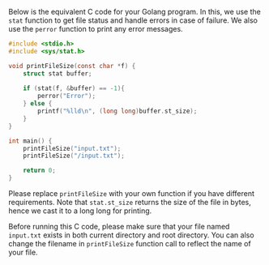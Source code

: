 Below is the equivalent C code for your Golang program. In this, we use the `stat` function to get file status and handle errors in case of failure. We also use the `perror` function to print any error messages.

```c
#include <stdio.h>
#include <sys/stat.h>

void printFileSize(const char *f) {
    struct stat buffer;
    
    if (stat(f, &buffer) == -1){
        perror("Error");
    } else {
        printf("%lld\n", (long long)buffer.st_size);
    }
}

int main() {
    printFileSize("input.txt");
    printFileSize("/input.txt");

    return 0;
}
```

Please replace `printFileSize` with your own function if you have different requirements. Note that `stat.st_size` returns the size of the file in bytes, hence we cast it to a long long for printing.

Before running this C code, please make sure that your file named `input.txt` exists in both current directory and root directory. You can also change the filename in `printFileSize` function call to reflect the name of your file.
